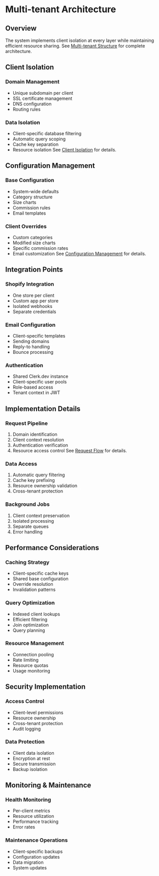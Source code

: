 # Multi-tenant Architecture

## Overview
The system implements client isolation at every layer while maintaining efficient resource sharing. See [Multi-tenant Structure](../diagrams/multi-tenant-structure.mmd) for complete architecture.

## Client Isolation

### Domain Management
- Unique subdomain per client
- SSL certificate management
- DNS configuration
- Routing rules

### Data Isolation
- Client-specific database filtering
- Automatic query scoping
- Cache key separation
- Resource isolation
See [Client Isolation](../diagrams/client-isolation.mmd) for details.

## Configuration Management

### Base Configuration
- System-wide defaults
- Category structure
- Size charts
- Commission rules
- Email templates

### Client Overrides
- Custom categories
- Modified size charts
- Specific commission rates
- Email customization
See [Configuration Management](../diagrams/configuration-management.mmd) for details.

## Integration Points

### Shopify Integration
- One store per client
- Custom app per store
- Isolated webhooks
- Separate credentials

### Email Configuration
- Client-specific templates
- Sending domains
- Reply-to handling
- Bounce processing

### Authentication
- Shared Clerk.dev instance
- Client-specific user pools
- Role-based access
- Tenant context in JWT

## Implementation Details

### Request Pipeline
1. Domain identification
2. Client context resolution
3. Authentication verification
4. Resource access control
See [Request Flow](../diagrams/request-flow.mmd) for details.

### Data Access
1. Automatic query filtering
2. Cache key prefixing
3. Resource ownership validation
4. Cross-tenant protection

### Background Jobs
1. Client context preservation
2. Isolated processing
3. Separate queues
4. Error handling

## Performance Considerations

### Caching Strategy
- Client-specific cache keys
- Shared base configuration
- Override resolution
- Invalidation patterns

### Query Optimization
- Indexed client lookups
- Efficient filtering
- Join optimization
- Query planning

### Resource Management
- Connection pooling
- Rate limiting
- Resource quotas
- Usage monitoring

## Security Implementation

### Access Control
- Client-level permissions
- Resource ownership
- Cross-tenant protection
- Audit logging

### Data Protection
- Client data isolation
- Encryption at rest
- Secure transmission
- Backup isolation

## Monitoring & Maintenance

### Health Monitoring
- Per-client metrics
- Resource utilization
- Performance tracking
- Error rates

### Maintenance Operations
- Client-specific backups
- Configuration updates
- Data migration
- System updates
